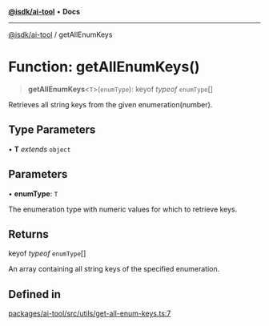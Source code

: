 [**@isdk/ai-tool**](../README.md) • **Docs**

***

[@isdk/ai-tool](../globals.md) / getAllEnumKeys

# Function: getAllEnumKeys()

> **getAllEnumKeys**\<`T`\>(`enumType`): keyof *typeof* `enumType`[]

Retrieves all string keys from the given enumeration(number).

## Type Parameters

• **T** *extends* `object`

## Parameters

• **enumType**: `T`

The enumeration type with numeric values for which to retrieve keys.

## Returns

keyof *typeof* `enumType`[]

An array containing all string keys of the specified enumeration.

## Defined in

[packages/ai-tool/src/utils/get-all-enum-keys.ts:7](https://github.com/isdk/ai-tool.js/blob/e324043799402aa2caa41711a9168487ab85c166/src/utils/get-all-enum-keys.ts#L7)
